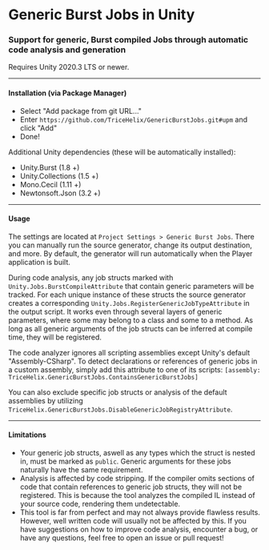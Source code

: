 # Generic Burst Jobs in Unity

### Support for generic, Burst compiled Jobs through automatic code analysis and generation
Requires Unity 2020.3 LTS or newer.

---

#### Installation (via Package Manager)
* Select "Add package from git URL..."
* Enter `https://github.com/TriceHelix/GenericBurstJobs.git#upm` and click "Add"
* Done!

Additional Unity dependencies (these will be automatically installed):
* Unity.Burst (1.8 +)
* Unity.Collections (1.5 +)
* Mono.Cecil (1.11 +)
* Newtonsoft.Json (3.2 +)

---

#### Usage

The settings are located at `Project Settings > Generic Burst Jobs`. There you can manually run the source generator, change its output destination, and more. By default, the generator will run automatically when the Player application is built.

During code analysis, any job structs marked with `Unity.Jobs.BurstCompileAttribute` that contain generic parameters will be tracked. For each unique instance of these structs the source generator creates a corresponding `Unity.Jobs.RegisterGenericJobTypeAttribute` in the output script. It works even through several layers of generic parameters, where some may belong to a class and some to a method. As long as all generic arguments of the job structs can be inferred at compile time, they will be registered.

The code analyzer ignores all scripting assemblies except Unity's default "Assembly-CSharp". To detect declarations or references of generic jobs in a custom assembly, simply add this attribute to one of its scripts: `[assembly: TriceHelix.GenericBurstJobs.ContainsGenericBurstJobs]`

You can also exclude specific job structs or analysis of the default assemblies by utilizing `TriceHelix.GenericBurstJobs.DisableGenericJobRegistryAttribute`.

---

#### Limitations
* Your generic job structs, aswell as any types which the struct is nested in, must be marked as `public`. Generic arguments for these jobs naturally have the same requirement.
* Analysis is affected by code stripping. If the compiler omits sections of code that contain references to generic job structs, they will not be registered. This is because the tool analyzes the compiled IL instead of your source code, rendering them undetectable.
* This tool is far from perfect and may not always provide flawless results. However, well written code will usually not be affected by this. If you have suggestions on how to improve code analysis, encounter a bug, or have any questions, feel free to open an issue or pull request!
